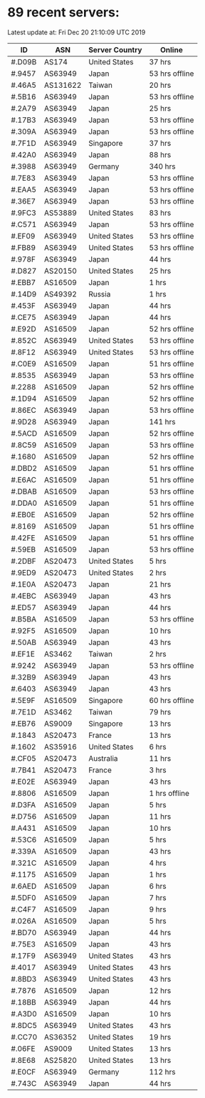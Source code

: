 # 89 recent servers:

Latest update at: Fri Dec 20 21:10:09 UTC 2019

| ID | ASN | Server Country | Online |
| -- | --- | -------------- | ------ |
| #.D09B | AS174 | United States | 37 hrs |
| #.9457 | AS63949 | Japan | 53 hrs offline |
| #.46A5 | AS131622 | Taiwan | 20 hrs |
| #.5B16 | AS63949 | Japan | 53 hrs offline |
| #.2A79 | AS63949 | Japan | 25 hrs |
| #.17B3 | AS63949 | Japan | 53 hrs offline |
| #.309A | AS63949 | Japan | 53 hrs offline |
| #.7F1D | AS63949 | Singapore | 37 hrs |
| #.42A0 | AS63949 | Japan | 88 hrs |
| #.3988 | AS63949 | Germany | 340 hrs |
| #.7E83 | AS63949 | Japan | 53 hrs offline |
| #.EAA5 | AS63949 | Japan | 53 hrs offline |
| #.36E7 | AS63949 | Japan | 53 hrs offline |
| #.9FC3 | AS53889 | United States | 83 hrs |
| #.C571 | AS63949 | Japan | 53 hrs offline |
| #.EF09 | AS63949 | United States | 53 hrs offline |
| #.FB89 | AS63949 | United States | 53 hrs offline |
| #.978F | AS63949 | Japan | 44 hrs |
| #.D827 | AS20150 | United States | 25 hrs |
| #.EBB7 | AS16509 | Japan | 1 hrs |
| #.14D9 | AS49392 | Russia | 1 hrs |
| #.453F | AS63949 | Japan | 44 hrs |
| #.CE75 | AS63949 | Japan | 44 hrs |
| #.E92D | AS16509 | Japan | 52 hrs offline |
| #.852C | AS63949 | United States | 53 hrs offline |
| #.8F12 | AS63949 | United States | 53 hrs offline |
| #.C0E9 | AS16509 | Japan | 51 hrs offline |
| #.8535 | AS63949 | Japan | 53 hrs offline |
| #.2288 | AS16509 | Japan | 52 hrs offline |
| #.1D94 | AS16509 | Japan | 52 hrs offline |
| #.86EC | AS63949 | Japan | 53 hrs offline |
| #.9D28 | AS63949 | Japan | 141 hrs |
| #.5ACD | AS16509 | Japan | 52 hrs offline |
| #.8C59 | AS16509 | Japan | 53 hrs offline |
| #.1680 | AS16509 | Japan | 52 hrs offline |
| #.DBD2 | AS16509 | Japan | 51 hrs offline |
| #.E6AC | AS16509 | Japan | 51 hrs offline |
| #.DBAB | AS16509 | Japan | 53 hrs offline |
| #.DDA0 | AS16509 | Japan | 51 hrs offline |
| #.EB0E | AS16509 | Japan | 52 hrs offline |
| #.8169 | AS16509 | Japan | 51 hrs offline |
| #.42FE | AS16509 | Japan | 51 hrs offline |
| #.59EB | AS16509 | Japan | 53 hrs offline |
| #.2DBF | AS20473 | United States | 5 hrs |
| #.9ED9 | AS20473 | United States | 2 hrs |
| #.1E0A | AS20473 | Japan | 21 hrs |
| #.4EBC | AS63949 | Japan | 43 hrs |
| #.ED57 | AS63949 | Japan | 44 hrs |
| #.B5BA | AS16509 | Japan | 53 hrs offline |
| #.92F5 | AS16509 | Japan | 10 hrs |
| #.50AB | AS63949 | Japan | 43 hrs |
| #.EF1E | AS3462 | Taiwan | 2 hrs |
| #.9242 | AS63949 | Japan | 53 hrs offline |
| #.32B9 | AS63949 | Japan | 43 hrs |
| #.6403 | AS63949 | Japan | 43 hrs |
| #.5E9F | AS16509 | Singapore | 60 hrs offline |
| #.7E1D | AS3462 | Taiwan | 79 hrs |
| #.EB76 | AS9009 | Singapore | 13 hrs |
| #.1843 | AS20473 | France | 13 hrs |
| #.1602 | AS35916 | United States | 6 hrs |
| #.CF05 | AS20473 | Australia | 11 hrs |
| #.7B41 | AS20473 | France | 3 hrs |
| #.E02E | AS63949 | Japan | 43 hrs |
| #.8806 | AS16509 | Japan | 1 hrs offline |
| #.D3FA | AS16509 | Japan | 5 hrs |
| #.D756 | AS16509 | Japan | 11 hrs |
| #.A431 | AS16509 | Japan | 10 hrs |
| #.53C6 | AS16509 | Japan | 5 hrs |
| #.339A | AS16509 | Japan | 43 hrs |
| #.321C | AS16509 | Japan | 4 hrs |
| #.1175 | AS16509 | Japan | 1 hrs |
| #.6AED | AS16509 | Japan | 6 hrs |
| #.5DF0 | AS16509 | Japan | 7 hrs |
| #.C4F7 | AS16509 | Japan | 9 hrs |
| #.026A | AS16509 | Japan | 5 hrs |
| #.BD70 | AS63949 | Japan | 44 hrs |
| #.75E3 | AS16509 | Japan | 43 hrs |
| #.17F9 | AS63949 | United States | 43 hrs |
| #.4017 | AS63949 | United States | 43 hrs |
| #.8BD3 | AS63949 | United States | 43 hrs |
| #.7876 | AS16509 | Japan | 12 hrs |
| #.18BB | AS63949 | Japan | 44 hrs |
| #.A3D0 | AS16509 | Japan | 10 hrs |
| #.8DC5 | AS63949 | United States | 43 hrs |
| #.CC70 | AS36352 | United States | 19 hrs |
| #.06FE | AS9009 | United States | 13 hrs |
| #.8E68 | AS25820 | United States | 13 hrs |
| #.E0CF | AS63949 | Germany | 112 hrs |
| #.743C | AS63949 | Japan | 44 hrs |

